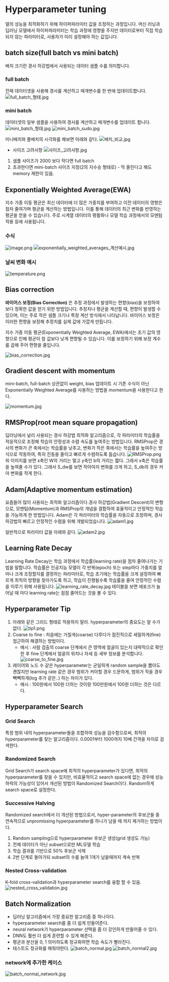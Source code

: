# Hyperparameter tuning
델의 성능을 최적화하기 위해 하이퍼파라미터 값을 조정하는 과정입니다.
머신 러닝과 딥러닝 모델에서 하이퍼파라미터는 학습 과정에 영향을 주지만 데이터로부터 직접 학습되지 않는 파라미터로, 사용자가 미리 설정해야 하는 값입니다.

## batch size(full batch vs mini batch)
배치 크기란 경사 하강법에서 사용되는 데이터 샘플 수를 의미합니다.

### full batch
전체 데이터셋을 사용해 경사를 계산하고 매개변수를 한 번에 업데이트합니다.
![full_batch_형태.jpg](./images/parameter/full_batch_형태.jpg)

### mini batch
데이터셋의 일부 샘플을 사용하여 경사를 계산하고 매개변수를 업데이트 합니다.
![mini_batch_형태.jpg](./images/parameter/mini_batch_형태.jpg)
![mini_batch_sudo.jpg](./images/parameter/mini_batch_sudo.jpg)

미니배치와 풀배치의 시각화를 해보면 아래와 같다.
![배치_비교.jpg](./images/parameter/배치_비교.jpg)

- 사이즈 고려사항
![사이즈_고려사항.jpg](./images/parameter/사이즈_고려사항.jpg)
1. 샘플 사이즈가 2000 보다 작다면 full batch
2. 초과한다면 mini-batch 사이즈 지정(2의 지수승 형태로) - 막 올린다고 해도 memory 제한이 있음.

## Exponentially Weighted Average(EWA)
지수 가중 이동 평균은 최신 데이터에 더 많은 가중치를 부여하고 이전 데이터의 영향은 점차 줄여가며 평균을 계산하는 방법입니다.
이를 통해 데이터의 최근 변화를 반영하는 평균을 얻을 수 있습니다.
주로 시계열 데이터의 평활화나 모델 학습 과정에서의 모멘텀 적용 등에 사용됩니다.

### 수식
![image.png](./images/parameter/formal.png)
![exponentially_weighted_averages_계산예시.jpg](./images/parameter/exponentially_weighted_averages_계산예시.jpg)

### 날씨 변화 예시
![temperature.png](./images/parameter/temperature.png)


## Bias correction
**바이어스 보정(Bias Correction)** 은 추정 과정에서 발생하는 편향(bias)을 보정하여 보다 정확한 값을 얻기 위한 방법입니다.
추정치나 평균을 계산할 때, 편향이 발생할 수 있으며, 이는 주로 작은 샘플 크기나 특정 계산 방식에서 나타납니다.
바이어스 보정은 이러한 편향을 보정해 추정치를 실제 값에 가깝게 만듭니다.

지수 가중 이동 평균(Exponentially Weighted Average, EWA)에서는 초기 값의 영향으로 인해 평균이 참 값보다 낮게 편향될 수 있습니다.
이를 보정하기 위해 보정 계수를 곱해 주어 편향을 줄입니다.

![bias_correction.jpg](./images/parameter/bias_correction.jpg)

## Gradient descent with **momentum**
mini-batch, full-batch 상관없이 weight, bias 업데이트 시 기존 수식이 아닌 Exponentially Weighted Average를 사용하는 방법을 momentum을 사용한다고 한다.

![momentum.jpg](./images/parameter/momentum.jpg)

## RMSProp(root mean square propagation)
딥러닝에서 널리 사용되는 경사 하강법 최적화 알고리즘으로, 각 파라미터의 학습률을 적응적으로 조정해 학습의 안정성과 수렴 속도를 높여주는 방법입니다. 
RMSProp은 경사의 변화가 큰 축에서는 학습률을 낮추고, 변화가 작은 축에서는 학습률을 높여주는 방식으로 작동하여, 특히 진동을 줄이고 빠르게 수렴하도록 돕습니다.
![RMSProp.png](./images/parameter/RMSProp.png)
위 이미지를 보면 x축인 W의 거리는 멀고 y축인 b의 거리는 짧다. 그래서 x축은 학습률을 높여줄 수가 있다.
그래서 S_dw를 보면 작아야지 변화를 크게 하고, S_db의 경우 커야 변화를 작게 한다.

## Adam(Adaptive momentum estimation)
요즘들어 많이 사용되는 최적화 알고리즘이다.경사 하강법(Gradient Descent)의 변형으로, 모멘텀(Momentum)과 RMSProp의 개념을 결합하여 효율적이고 안정적인 학습을 가능하게 한 방법입니다.
Adam은 각 파라미터의 학습률을 자동으로 조정하며, 경사 하강법의 빠르고 안정적인 수렴을 위해 개발되었습니다.
![adam1.jpg](./images/parameter/adam1.jpg)

일반적으로 파라미터 값을 아래와 같다.
![adam2.jpg](./images/parameter/adam2.jpg)

## Learning Rate Decay
Learning Rate Decay는 학습 과정에서 학습률(learning rate)을 점차 줄여나가는 기법을 말합니다.
학습률은 인공지능 모델이 각 반복(epoch) 또는 step마다 가중치를 얼마나 크게 조정할지를 결정하는 파라미터로, 학습 초기에는 학습률을 크게 설정하여 빠르게 최적의 방향을 찾아가도록 하고, 학습이 진행될수록 학습률을 줄여 안정적인 수렴을 이루기 위해 사용됩니다.
![learning_rate_decay.jpg](./images/parameter/learning_rate_decay.jpg)
테이블을 보면 에포크가 늘어날 때 마다 learning rate는 점점 줄어드는 것을 볼 수 있다.

## Hyperparameter Tip
1. 아래와 같은 그리드 형태로 적용하지 말라. hyperparameter의 중요도는 알 수가 없다.
![tip1.png](./images/parameter/tip1.png)
2. Coarse to fine : 처음에는 거칠게(coarse) 다루다가 점진적으로 세밀하게(fine) 접근하여 해결하는 방법이다.
   - 예시 : 사람 검출의 coarse 단계에서 큰 영역에 얼굴이 있는지 대략적으로 확인한 후 fine 단계에서 얼굴의 위치나 자세 등 세부 정보를 분석합니다.
![coarse_to_fine.jpg](./images/parameter/coarse_to_fine.jpg)
3. 레이어와 노드 수 같은 hyperparameter는 균일하게 random sample을 뽑아도 괜찮지만 learning rate 같은 경우 범위가 커야할 경우 드문하게, 범위가 작을 경우 빽빽하게(log 추가 같은..) 하는 차이가 있다.
   - 예시 : 100원에서 100원 더하는 것이랑 100만원에서 100원 더하는 것은 다르다.


## Hyperparameter Search
### Grid Search
특정 범위 내의 hyperparameter들을 조합하여 성능을 검수함으로써, 최적의 hyperparameter를 찾는 알고리즘이다.
0.0001부터 1000까지 10배 간격을 차이로 검색한다.

### Randomized Search
Grid Search가 search space에 최적의 hyperparameter가 있다면, 최적의 hyperparameter를 찾을 수 있지만,
비효율적이고 search space에 없는 경우에 성능하락의 가능성이 있어서 개선된 방법이 Randomized Search이다.
Random하게 search space로 설정한다.

### Successive Halving
Randomized search에서 더 개선된 방법으로서, hyper-parameter의 후보군들 중 연속적으로 unpromissing hyperparameter를 하나가 남을 때 까지 제거하는 방법이다.
1. Random sampling으로 hyperparameter 후보군 생성(grid 생성도 가능)
2. 전체 데이터가 아닌 subset으로만 ML모델 학습
3. 학습 결과를 기반으로 50% 후보군 삭제
4. 2번 단계로 돌아가되 subset의 수를 늘여 1개가 남을때까지 계속 반복


### Nested Cross-validation
K-fold cross-validation과 hyperparameter search를 융합 할 수 있음.
![nested_cross_validation.jpg](./images/parameter/nested_cross_validation.jpg)

## Batch Normalization
- 딥러닝 알고리즘에서 가장 중요한 알고리즘 중 하나이다.
- hyperparameter search를 좀 더 쉽게 만들어준다.
- neural network가 hyperparameter 선택을 좀 더 강인하게 만들어줄 수 있다.
- DNN도 훨씬 더 쉽게 훈련할 수 있게 해준다.
- 평균과 분산을 0, 1 의미하도록 정규화하면 학습 속도가 빨라진다.
- 테스트도 정규화를 해줘야한다.
![batch_normal.jpg](./images/parameter/batch_normal.jpg)
![batch_normal2.jpg](./images/parameter/batch_normal2.jpg)

### network에 추가한 케이스
![batch_normal_network.jpg](./images/parameter/batch_normal_network.jpg)